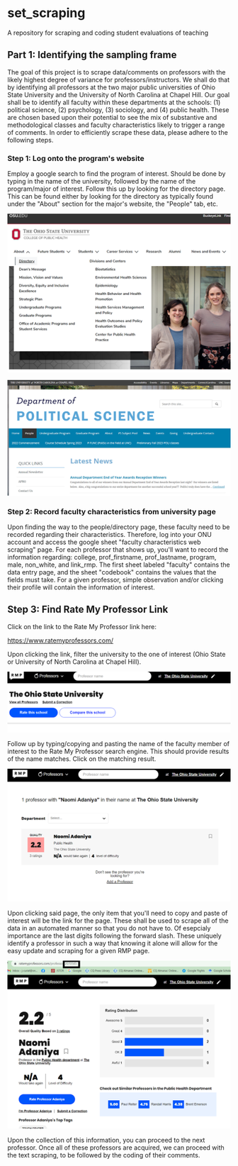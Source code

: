 # set_scraping
A repository for scraping and coding student evaluations of teaching

## Part 1: Identifying the sampling frame 

The goal of this project is to scrape data/comments on professors with the likely highest degree of variance for professors/instructors. We shall do that by identifying all professors at the two major public universities of Ohio State University and the University of North Carolina at Chapel Hill. Our goal shall be to identify all faculty within these departments at the schools: (1) political science, (2) psychology, (3) sociology, and (4) public health. These are chosen based upon their potential to see the mix of substantive and methodological classes and faculty characteristics likely to trigger a range of comments. In order to efficiently scrape these data, please adhere to the following steps. 

### Step 1: Log onto the program's website

Employ a google search to find the program of interest. Should be done by typing in the name of the university, followed by the name of the program/major of interest. Follow this up by looking for the directory page. This can be found either by looking for the directory as typically found under the "About" section for the major's website, the "People" tab, etc. 


![Example of OSU public health page directory link](osu_public_health_dir.png)

![Example of UNC Chapel Hill political science people link](unc_poli_sci_people.png)

### Step 2: Record faculty characteristics from university page 

Upon finding the way to the people/directory page, these faculty need to be recorded regarding their characteristics. Therefore, log into your ONU account and access the google sheet "faculty characteristics web scraping" page. For each professor that shows up, you'll want to record the information regarding: college, prof_firstname, prof_lastname, program, male, non_white, and link_rmp. The first sheet labeled "faculty" contains the data entry page, and the sheet "codebook" contains the values that the fields must take. For a given professor, simple observation and/or clicking their profile will contain the information of interest. 

## Step 3: Find Rate My Professor Link 

Click on the link to the Rate My Professor link here: 

https://www.ratemyprofessors.com/

Upon clicking the link, filter the university to the one of interest (Ohio State or University of North Carolina at Chapel Hill).

![Rate My Professor Head, with option to change/filter school](rmp_header.png)

Follow up by typing/copying and pasting the name of the faculty member of interest to the Rate My Professor search engine. This should provide results of the name matches. Click on the matching result. 

![Search Result from Rate My Professor](rmp_search_result.png)

Upon clicking said page, the only item that you'll need to copy and paste of interest will be the link for the page. These shall be used to scrape all of the data in an automated manner so that you do not have to. Of esepcialy importance are the last digits following the forward slash. These uniquely identify a professor in such a way that knowing it alone will allow for the easy update and scraping for a given RMP page. 

![Rate My Professor link to scrape](rmp_page_prof.png)

Upon the collection of this information, you can proceed to the next professor. Once all of these professors are acquired, we can proceed with the text scraping, to be followed by the coding of their comments. 





